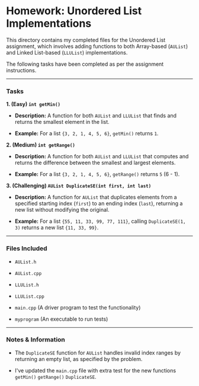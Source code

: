 # Homework: Unordered List Implementations

This directory contains my completed files for the Unordered List assignment, which involves adding functions to both Array-based (`AUList`) and Linked List-based (`LLUList`) implementations.

The following tasks have been completed as per the assignment instructions.

---

### Tasks

**1. (Easy) `int getMin()`**

* **Description:** A function for both `AUList` and `LLUList` that finds and returns the smallest element in the list.

* **Example:** For a list `{3, 2, 1, 4, 5, 6}`, `getMin()` returns `1`.

**2. (Medium) `int getRange()`**

* **Description:** A function for both `AUList` and `LLUList` that computes and returns the difference between the smallest and largest elements.

* **Example:** For a list `{3, 2, 1, 4, 5, 6}`, `getRange()` returns `5` (6 - 1).

**3. (Challenging) `AUList DuplicateSE(int first, int last)`**

* **Description:** A function for `AUList` that duplicates elements from a specified starting index (`first`) to an ending index (`last`), returning a new list without modifying the original.

* **Example:** For a list `{55, 11, 33, 99, 77, 111}`, calling `DuplicateSE(1, 3)` returns a new list `{11, 33, 99}`.

---

### Files Included

* `AUList.h`

* `AUList.cpp`

* `LLUList.h`

* `LLUList.cpp`

* `main.cpp` (A driver program to test the functionality)

* `myprogram` (An executable to run tests)

---

### Notes & Information

* The `DuplicateSE` function for `AUList` handles invalid index ranges by returning an empty list, as specified by the problem.

* I've updated the `main.cpp` file with extra test for the new functions `getMin()` `getRange()` `DuplicateSE`.